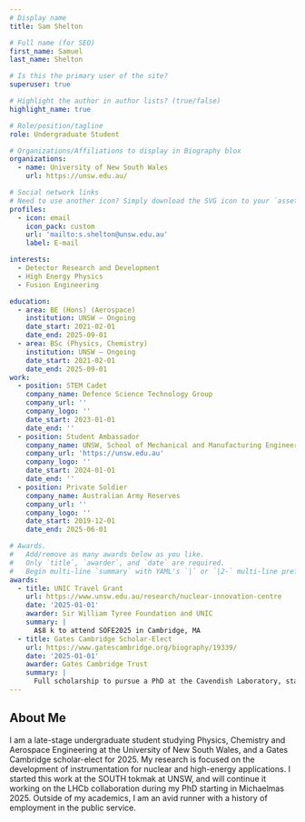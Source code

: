 ```yaml
---
# Display name
title: Sam Shelton

# Full name (for SEO)
first_name: Samuel
last_name: Shelton

# Is this the primary user of the site?
superuser: true

# Highlight the author in author lists? (true/false)
highlight_name: true

# Role/position/tagline
role: Undergraduate Student

# Organizations/Affiliations to display in Biography blox
organizations:
  - name: University of New South Wales
    url: https://unsw.edu.au/

# Social network links
# Need to use another icon? Simply download the SVG icon to your `assets/media/icons/` folder.
profiles:
  - icon: email
    icon_pack: custom
    url: 'mailto:s.shelton@unsw.edu.au'
    label: E-mail

interests:
  - Detector Research and Development
  - High Energy Physics
  - Fusion Engineering

education:
  - area: BE (Hons) (Aerospace)
    institution: UNSW — Ongoing
    date_start: 2021-02-01
    date_end: 2025-09-01
  - area: BSc (Physics, Chemistry)
    institution: UNSW — Ongoing
    date_start: 2021-02-01
    date_end: 2025-09-01
work:
  - position: STEM Cadet
    company_name: Defence Science Technology Group
    company_url: ''
    company_logo: ''
    date_start: 2023-01-01
    date_end: ''
  - position: Student Ambassador
    company_name: UNSW, School of Mechanical and Manufacturing Engineering
    company_url: 'https://unsw.edu.au'
    company_logo: ''
    date_start: 2024-01-01
    date_end: ''
  - position: Private Soldier
    company_name: Australian Army Reserves
    company_url: ''
    company_logo: ''
    date_start: 2019-12-01
    date_end: 2025-06-01

# Awards.
#   Add/remove as many awards below as you like.
#   Only `title`, `awarder`, and `date` are required.
#   Begin multi-line `summary` with YAML's `|` or `|2-` multi-line prefix and indent 2 spaces below.
awards:
  - title: UNIC Travel Grant
    url: https://www.unsw.edu.au/research/nuclear-innovation-centre
    date: '2025-01-01'
    awarder: Sir William Tyree Foundation and UNIC
    summary: |
      A$8 k to attend SOFE2025 in Cambridge, MA
  - title: Gates Cambridge Scholar-Elect
    url: https://www.gatescambridge.org/biography/19339/
    date: '2025-01-01'
    awarder: Gates Cambridge Trust
    summary: |
      Full scholarship to pursue a PhD at the Cavendish Laboratory, starting michaelmas 2025
---
```


## About Me

I am a late-stage undergraduate student studying Physics, Chemistry and Aerospace Engineering at the University of New South Wales, and a Gates Cambridge scholar-elect for 2025. My research is focused on the development of instrumentation for nuclear and high-energy applications. I started this work at the SOUTH tokmak at UNSW, and will continue it working on the LHCb collaboration during my PhD starting in Michaelmas 2025. Outside of my academics, I am an avid runner with a history of employment in the public service.